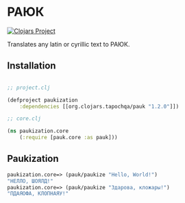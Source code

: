 # РАЮК

[![Clojars Project](https://img.shields.io/clojars/v/org.clojars.tapochqa/pauk.svg)](https://clojars.org/org.clojars.tapochqa/pauk)

Translates any latin or cyrillic text to РАЮК.


## Installation

```clojure 

;; project.clj

(defproject paukization
	:dependencies [[org.clojars.tapochqa/pauk "1.2.0"]])

;; core.clj

(ns paukization.core
	(:require [pauk.core :as pauk]))

```


## Paukization

```clojure
paukization.core=> (pauk/paukize "Hello, World!")
"НЕЛЛО, ШОЯЛД!"
paukization.core=> (pauk/paukize "Здарова, кложары!")
"ПДАЯОФА, КЛОПНАЯУ!"
```